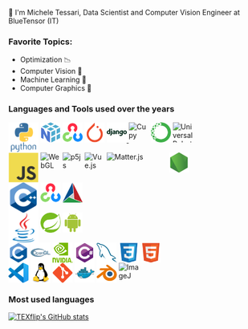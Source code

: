 👋 I'm Michele Tessari, Data Scientist and Computer Vision Engineer at BlueTensor (IT)



### Favorite Topics:
- Optimization 📉
- Computer Vision 📸
- Machine Learning 🤖
- Computer Graphics 🔺

### Languages and Tools used over the years
<div>
    <div style="display: flex; flex-direction: row;">
      <img src="https://github.com/devicons/devicon/blob/master/icons/python/python-original-wordmark.svg" title="Python" alt="Python" width="60" height="60"/>&nbsp;
      <img src="https://github.com/devicons/devicon/blob/master/icons/numpy/numpy-original.svg" title="Numpy" alt="Numpy" width="40" height="40"/>&nbsp;
      <img src="https://github.com/devicons/devicon/blob/master/icons/opencv/opencv-original.svg" title="OpenCV" alt="OpenCV" width="40" height="40"/>&nbsp;
      <img src="https://github.com/devicons/devicon/blob/master/icons/pytorch/pytorch-original.svg" title="Pytorch" alt="Pytorch" width="40" height="40"/>&nbsp;
      <a href="https://github.com/django/django"><img src="https://github.com/devicons/devicon/blob/master/icons/django/django-plain-wordmark.svg" title="Django" alt="Django" width="40" height="40"/>&nbsp;</a>
      <img src="https://cupy.dev/images/cupy_icon.png" title="Cupy" alt="Cupy" width="40" height="40"/>&nbsp;
      <img src="https://github.com/devicons/devicon/blob/master/icons/anaconda/anaconda-original.svg" title="Anaconda" alt="Anaconda" width="40" height="40"/>&nbsp;
      <img src="https://www.universal-robots.com/img/universal-robots_favicon.png" title="Universal Robots" alt="Universal Robots" width="40" height="40"/>&nbsp;
    </div>
  <div style="display: flex; flex-direction: row;">
    <img src="https://github.com/devicons/devicon/blob/master/icons/javascript/javascript-original.svg" title="JavaScript" alt="JavaScript" width="60" height="60"/>&nbsp;
    <img src="https://upload.wikimedia.org/wikipedia/commons/2/25/WebGL_Logo.svg" title="WebGL" alt="WebGL" width="40" height="40"/>&nbsp;
    <img src="https://p5js.org/assets/img/p5js.svg" title="p5js" alt="p5js" width="40" height="40"/>&nbsp;
    <img src="https://upload.wikimedia.org/wikipedia/commons/9/95/Vue.js_Logo_2.svg" title="Vue.js" alt="Vue.js" width="40" height="40"/>&nbsp;
    <img src="https://brm.io/matter-js/img/matter-js.svg" title="Matter.js" alt="Matter.js" width="120" height="40"/>&nbsp;
    <img src="https://github.com/devicons/devicon/blob/master/icons/nodejs/nodejs-original.svg" title="Nodejs" alt="Nodejs" width="40" height="40"/>&nbsp;
  </div>
  <div style="display: flex; flex-direction: row;">
    <img src="https://github.com/devicons/devicon/blob/master/icons/cplusplus/cplusplus-original.svg" title="C++" alt="C++" width="60" height="60"/>&nbsp;
    <img src="https://github.com/devicons/devicon/blob/master/icons/opencv/opencv-original.svg" title="OpenCV" alt="OpenCV" width="40" height="40"/>&nbsp;
    <img src="https://github.com/devicons/devicon/blob/master/icons/cmake/cmake-original.svg" title="Cmake" alt="Cmake" width="40" height="40"/>&nbsp;
  </div>
  <div style="display: flex; flex-direction: row;">
    <img src="https://github.com/devicons/devicon/blob/master/icons/java/java-original.svg" title="Java" alt="Java" width="60" height="60"/>&nbsp;
    <img src="https://github.com/devicons/devicon/blob/master/icons/spring/spring-original.svg" title="Spring" alt="Spring" width="40" height="40"/>&nbsp;
    <img src="https://github.com/devicons/devicon/blob/master/icons/android/android-original.svg" title="Android" alt="Android" width="40" height="40"/>&nbsp;
  </div>
  <div style="display: flex; flex-direction: row;">
    <img src="https://github.com/devicons/devicon/blob/master/icons/c/c-original.svg" title="C" alt="C" width="40" height="40"/>&nbsp;
    <img src="https://github.com/devicons/devicon/blob/master/icons/opengl/opengl-original.svg" title="Opengl" alt="Opengl" width="40" height="40"/>&nbsp;
    <img src="./assets/Nvidia_logo.svg" title="CUDA" alt="CUDA" width="40" height="40"/>&nbsp;
    <img src="https://github.com/devicons/devicon/blob/master/icons/csharp/csharp-original.svg" title="C#" alt="C#" width="40" height="40"/>&nbsp;
    <img src="https://github.com/devicons/devicon/blob/master/icons/mysql/mysql-original.svg" title="Mysql" alt="Mysql" width="40" height="40"/>&nbsp;
    <img src="https://github.com/devicons/devicon/blob/master/icons/css3/css3-original.svg" title="Css3" alt="Css3" width="40" height="40"/>&nbsp;
    <img src="https://github.com/devicons/devicon/blob/master/icons/html5/html5-original.svg" title="Html5" alt="Html5" width="40" height="40"/>&nbsp;
  </div>
  <div style="display: flex; flex-direction: row;">
    <img src="https://github.com/devicons/devicon/blob/master/icons/vscode/vscode-original.svg" title="vscode" alt="vscode" width="40" height="40"/>&nbsp;
    <img src="https://github.com/devicons/devicon/blob/master/icons/linux/linux-original.svg" title="linux" alt="linux" width="40" height="40"/>&nbsp;
    <img src="https://github.com/devicons/devicon/blob/master/icons/git/git-original.svg" title="git" alt="git" width="40" height="40"/>&nbsp;
    <img src="https://github.com/devicons/devicon/blob/master/icons/docker/docker-original.svg" title="Docker" alt="Docker" width="40" height="40"/>&nbsp;
    <img src="https://github.com/devicons/devicon/blob/master/icons/blender/blender-original.svg" title="Blender" alt="Blender" width="40" height="40"/>&nbsp;
    <img src="https://imagej.net/media/icons/fiji.svg" title="ImageJ" alt="ImageJ" width="40" height="40"/>&nbsp;
  </div>
</div>

### Most used languages

[![TEXflip's GitHub stats](https://github-readme-stats-texflip.vercel.app/api/top-langs/?username=TEXflip&theme=dark&layout=donut-vertical&hide=HTML,Jupyter%20Notebook,CSS,GSC&langs_count=8&hide_title=true&bg_color=00000000&a=2)](https://github.com/TEXflip)

